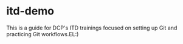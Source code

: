 # itd-demo
This is a guide for DCP's ITD trainings focused on setting up Git and practicing Git workflows.EL:)
